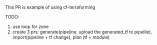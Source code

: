This PR is example of using cf-terraforming

TODO: 
1. use loop for zone
2. create 3 prs: generate(pipeline, upload the generated_tf to pipelile), import(pipeline + tf change), plan (tf + module)
